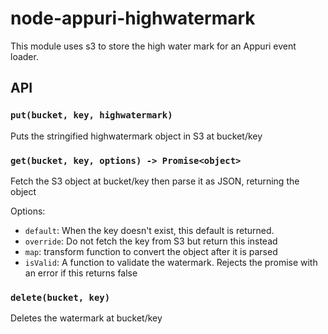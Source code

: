 # node-appuri-highwatermark

This module uses s3 to store the high water mark for an Appuri event loader.

## API

### `put(bucket, key, highwatermark)`

Puts the stringified highwatermark object in S3 at bucket/key

### `get(bucket, key, options) -> Promise<object>`

Fetch the S3 object at bucket/key then parse it as JSON, returning the object

Options:

- `default`: When the key doesn't exist, this default is returned.
- `override`: Do not fetch the key from S3 but return this instead
- `map`: transform function to convert the object after it is parsed
- `isValid`: A function to validate the watermark. Rejects the promise with an error if this returns false

### `delete(bucket, key)`

Deletes the watermark at bucket/key